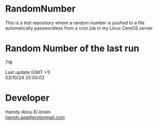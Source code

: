 # RandomNumber    
This is a test repository where a random number is pushed to a file automatically passwordless from a cron job in my Linux CentOS server    
# Random Number of the last run   
718
      
Last update (GMT +1)    
03/10/24 20:00:02
# Developer    
Hamdy Abou El Anein   
hamdy.aea@protonmail.com
